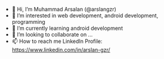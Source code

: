 - 👋 Hi, I’m Muhammad Arsalan (@arslangzr)
- 👀 I’m interested in web development, android development, programming
- 🌱 I’m currently learning android development
- 💞️ I’m looking to collaborate on ...
- 📫 How to reach me
LinkedIn Profile:
https://www.linkedin.com/in/arslan-gzr/

<!---
arslangzr/arslangzr is a ✨ special ✨ repository because its `README.md` (this file) appears on your GitHub profile.
You can click the Preview link to take a look at your changes.
--->
